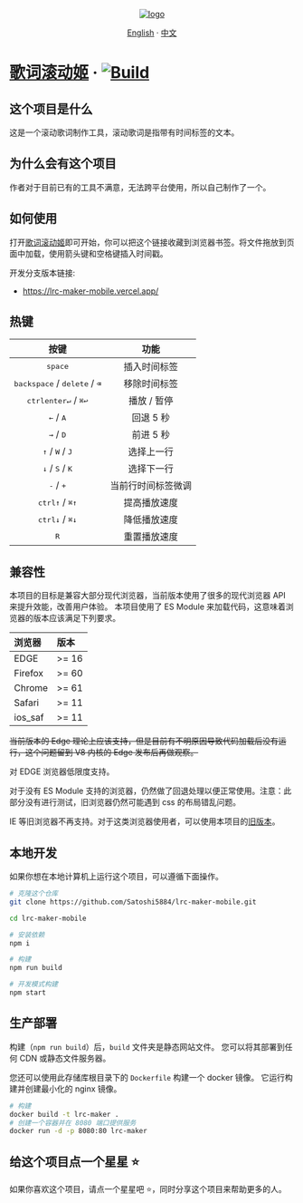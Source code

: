 <p align="center">
    <a href="https://Satoshi5884.github.io/lrc-maker-mobile/">
        <img src="./public/favicons/apple-touch-icon.png" alt="logo" />
    </a>
</p>

<div align="center">

[English](./README.md) · [中文](./README-zh.md)

</div>

# [歌词滚动姬][lrc maker] &middot; [![Build](https://github.com/Satoshi5884/lrc-maker-mobile/actions/workflows/build.yml/badge.svg)](https://github.com/Satoshi5884/lrc-maker-mobile/actions/workflows/build.yml)

## 这个项目是什么

这是一个滚动歌词制作工具，滚动歌词是指带有时间标签的文本。

## 为什么会有这个项目

作者对于目前已有的工具不满意，无法跨平台使用，所以自己制作了一个。

## 如何使用

打开[歌词滚动姬][lrc maker]即可开始，你可以把这个链接收藏到浏览器书签。将文件拖放到页面中加载，使用箭头键和空格键插入时间戳。

开发分支版本链接:

- https://lrc-maker-mobile.vercel.app/

## 热键

|                            按键                             |        功能        |
| :---------------------------------------------------------: | :----------------: |
|                      <kbd>space</kbd>                       |    插入时间标签    |
|   <kbd>backspace</kbd> / <kbd>delete</kbd> / <kbd>⌫</kbd>   |    移除时间标签    |
| <kbd>ctrl</kbd><kbd>enter↵</kbd> / <kbd>⌘</kbd><kbd>↩</kbd> |    播放 / 暂停     |
|                 <kbd>←</kbd> / <kbd>A</kbd>                 |     回退 5 秒      |
|                 <kbd>→</kbd> / <kbd>D</kbd>                 |     前进 5 秒      |
|         <kbd>↑</kbd> / <kbd>W</kbd> / <kbd>J</kbd>          |     选择上一行     |
|         <kbd>↓</kbd> / <kbd>S</kbd> / <kbd>K</kbd>          |     选择下一行     |
|                 <kbd>-</kbd> / <kbd>+</kbd>                 | 当前行时间标签微调 |
|   <kbd>ctrl</kbd><kbd>↑</kbd> / <kbd>⌘</kbd><kbd>↑</kbd>    |    提高播放速度    |
|   <kbd>ctrl</kbd><kbd>↓</kbd> / <kbd>⌘</kbd><kbd>↓</kbd>    |    降低播放速度    |
|                        <kbd>R</kbd>                         |    重置播放速度    |

## 兼容性

本项目的目标是兼容大部分现代浏览器，当前版本使用了很多的现代浏览器 API 来提升效能，改善用户体验。
本项目使用了 ES Module 来加载代码，这意味着浏览器的版本应该满足下列要求。

| 浏览器  | 版本  |
| :------ | :---- |
| EDGE    | >= 16 |
| Firefox | >= 60 |
| Chrome  | >= 61 |
| Safari  | >= 11 |
| ios_saf | >= 11 |

<del>
当前版本的 Edge 理论上应该支持，但是目前有不明原因导致代码加载后没有运行，这个问题留到 V8 内核的 Edge 发布后再做观察。
</del>

对 EDGE 浏览器低限度支持。

对于没有 ES Module 支持的浏览器，仍然做了回退处理以便正常使用。注意：此部分没有进行测试，旧浏览器仍然可能遇到 css 的布局错乱问题。

IE 等旧浏览器不再支持。对于这类浏览器使用者，可以使用本项目的[旧版本][version 3.x]。

## 本地开发

如果你想在本地计算机上运行这个项目，可以遵循下面操作。

```bash
# 克隆这个仓库
git clone https://github.com/Satoshi5884/lrc-maker-mobile.git

cd lrc-maker-mobile

# 安装依赖
npm i

# 构建
npm run build

# 开发模式构建
npm start
```

## 生产部署

构建（`npm run build`）后，`build` 文件夹是静态网站文件。
您可以将其部署到任何 CDN 或静态文件服务器。

您还可以使用此存储库根目录下的 `Dockerfile` 构建一个 docker 镜像。
它运行构建并创建最小化的 nginx 镜像。

```bash
# 构建
docker build -t lrc-maker .
# 创建一个容器并在 8080 端口提供服务
docker run -d -p 8080:80 lrc-maker
```

## 给这个项目点一个星星 :star:

如果你喜欢这个项目，请点一个星星吧 :star:，同时分享这个项目来帮助更多的人。

[lrc maker]: https://Satoshi5884.github.io/lrc-maker-mobile/
[version 3.x]: https://lrc-maker.github.io/3.x
